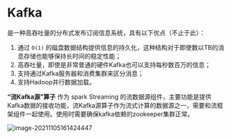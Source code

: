 # Kafka

是一种高吞吐量的分布式发布订阅信息系统，具有以下优点（不止于此）：

1. 通过 `O(1)` 的磁盘数据结构提供信息的持久化，这种结构对于即使数以TB的消息存储也能够保持长时间的稳定性能；
2. 高吞吐量，即使是非常普通的硬件Kafka也可以支持每秒数百万的信息；
3. 支持通过Kafka服务器和消费集群来区分消息；
4. 支持Hadoop并行数据加载。



**“流Kafka源”算子** 作为 spark Streaming 的流数据源组件，主要功能是提供Kafka数据的接收功能，流Kafka源算子作为流式计算的数据源之一，需要和流框架组件一起使用。使用时需要确保kafka依赖的zookeeper集群正常。



![image-20211105161424447](C:\Users\18343\AppData\Roaming\Typora\typora-user-images\image-20211105161424447.png)